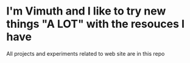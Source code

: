# I'm Vimuth and I like to try new things "A LOT" with the resouces I have 
All projects and experiments related to web site are in this repo